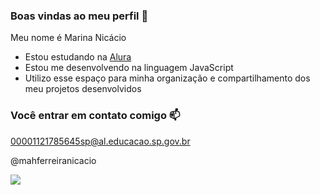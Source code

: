 ### Boas vindas ao meu perfil 💙

Meu nome é Marina Nicácio 

- Estou estudando na [Alura](https//alura.com.br)
- Estou me desenvolvendo na linguagem JavaScript
- Utilizo esse espaço para minha organização e compartilhamento dos meu projetos desenvolvidos

### Você entrar em contato comigo 📫

00001121785645sp@al.educacao.sp.gov.br

@mahferreiranicacio

![](https://media.tenor.com/owJzjXOIngsAAAAi/milk-mocha.gif)


